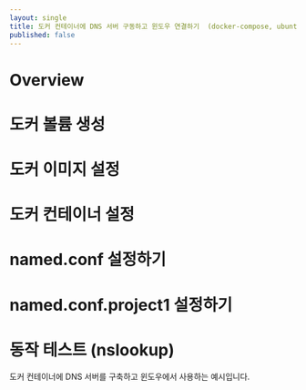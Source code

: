 ```yaml
---
layout: single
title: 도커 컨테이너에 DNS 서버 구동하고 윈도우 연결하기  (docker-compose, ubuntu, named)
published: false
---
```


# Overview

# 도커 볼륨 생성

# 도커 이미지 설정

# 도커 컨테이너 설정

# named.conf 설정하기

# named.conf.project1 설정하기

# 동작 테스트 (nslookup)

도커 컨테이너에 DNS 서버를 구축하고 윈도우에서 사용하는 예시입니다.

